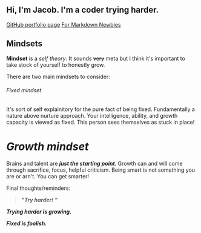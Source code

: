 ## Hi, I'm Jacob. I'm a coder trying harder.
[GitHub portfolio page](https://github.com/jacobrigal)
[For Markdown Newbies](https://jacobrigal.github.io/learning-journal/learning_markdown.html)

## Mindsets

**Mindset** is a *self theory*. It sounds ~~very~~ meta but I think it's important to take stock of yourself to honestly grow. 

There are two main mindsets to consider:
 
###### Fixed mindset

It's sort of self explainitory for the pure fact of being fixed. Fundamentally a nature above nurture approach. Your intelligence, ability, and growth capacity is viewed as fixed. This person sees themselves as stuck in place! 

# **_Growth mindset_** 

Brains and talent are ***just the starting point***. Growth can and will come through sacrifice, focus, helpful criticism. Being smart is not something you are or arn't. You can get smarter!

Final thoughts/reminders:
> ***"Try harder!  "***

***Trying harder is growing.***

***Fixed is foolish.***


